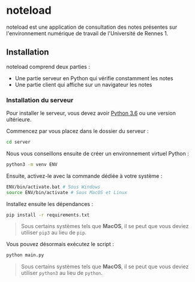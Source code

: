 # noteload
noteload est une application de consultation des notes présentes sur l'environnement numérique de travail de l'Université de Rennes 1.

## Installation
noteload comprend deux parties :
- Une partie serveur en Python qui vérifie constamment les notes
- Une partie client qui affiche sur un navigateur les notes


### Installation du serveur
Pour installer le serveur, vous devez avoir [Python 3.6](https://www.python.org/downloads/) ou une version ultérieure.

Commencez par vous placez dans le dossier du serveur :

```bash
cd server
```

Nous vous conseillons ensuite de créer un environnement virtuel Python :
```bash
python3 -m venv ENV
```
Ensuite, activez-le avec la commande dédiée à votre système :
```bash
ENV/bin/activate.bat # Sous Windows
source ENV/bin/activate # Sous MacOS et Linux
```

Installez ensuite les dépendances :
```bash
pip install -r requirements.txt
```
> Sous certains systèmes tels que **MacOS**, il se peut que vous deviez utiliser `pip3` au lieu de `pip`.

Vous pouvez désormais exécutez le script :
```bash
python main.py
````
> Sous certains systèmes tels que **MacOS**, il se peut que vous deviez utiliser `python3` au lieu de `python`.